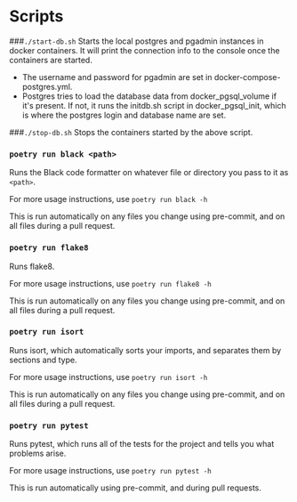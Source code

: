 # Scripts
###`./start-db.sh`
Starts the local postgres and pgadmin instances in docker containers. It will print the connection info to the
console once the containers are started.

- The username and password for pgadmin are set in docker-compose-postgres.yml.
- Postgres tries to load the database data from docker_pgsql_volume if it's present. 
If not, it runs the initdb.sh script in docker_pgsql_init, which is where the postgres login and database name are set.

###`./stop-db.sh`
Stops the containers started by the above script.

### `poetry run black <path>`
Runs the Black code formatter on whatever file or directory you pass to it as `<path>`.

For more usage instructions, use `poetry run black -h`

This is run automatically on any files you change using pre-commit, and on all
files during a pull request.

### `poetry run flake8`
Runs flake8.

For more usage instructions, use `poetry run flake8 -h`

This is run automatically on any files you change using pre-commit, and on all files
during a pull request.

### `poetry run isort`
Runs isort, which automatically sorts your imports, and separates them by sections
and type.

For more usage instructions, use `poetry run isort -h`

This is run automatically on any files you change using pre-commit, and on all files
during a pull request.

### `poetry run pytest`
Runs pytest, which runs all of the tests for the project and tells you what problems
arise. 

For more usage instructions, use `poetry run pytest -h`

This is run automatically using pre-commit, and during pull requests.